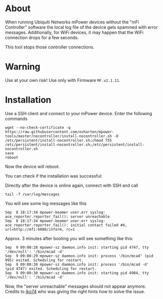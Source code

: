 # About
When running Ubiquiti Networks mPower devices without the "mFi Controller" software the local log file of the device gets spammed with error messages. Additionally, for WiFi devices, it may happen that the WiFi connection drops for a few seconds.

This tool stops those controller connections.

# Warning
Use at your own risk!
Use only with Firmware `MF.v2.1.11`.

# Installation
Use a SSH client and connect to your mPower device.
Enter the following commands

```
wget --no-check-certificate -q https://raw.githubusercontent.com/evharten/mpower-tools/master/nocontroller/install-nocontroller.sh -O /etc/persistent/install-nocontroller.sh;chmod 755 /etc/persistent/install-nocontroller.sh;/etc/persistent/install-nocontroller.sh
save
reboot
```

Now the device will reboot.

You can check if the installation was successful:

Directly after the device is online again, connect with SSH and call

```
tail -f /var/log/messages
```

You will see some log messages like this

```
Sep  8 18:17:34 mpower-beamer user.err syslog: ace_reporter.reporter_fail(): server unreachable
Sep  8 18:17:34 mpower-beamer user.err syslog: ace_reporter.reporter_fail(): initial contact failed #4, url=http://mfi:6080/inform, rc=1
```

Approx. 3 minutes after booting you will see something like this:

```
Sep  9 09:00:28 mpower-sz daemon.info init: starting pid 4747, tty '/dev/null': '/bin/mcad -d'
Sep  9 09:00:29 mpower-sz daemon.info init: process '/bin/mcad' (pid 995) exited. Scheduling for restart.
Sep  9 09:00:30 mpower-sz daemon.info init: process '/bin/mcad -d' (pid 4747) exited. Scheduling for restart.
Sep  9 09:00:30 mpower-sz daemon.info init: starting pid 4904, tty '/dev/null': '/bin/mcad -d'
```

Now, the "server unreachable" messages should not appear anymore.
Credits to [jko74](https://community.ubnt.com/t5/mFi/Disable-controller-on-2-1-1/m-p/1121528#M10171) who was giving the right hints how to solve the issue.
